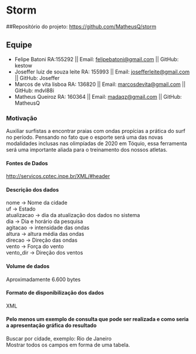 # Storm
##Repositório do projeto: <https://github.com/MatheusQ/storm>
## Equipe
- Felipe Batoni RA:155292 || Email: felipebatoni@gmail.com || GitHub: kestow
- Joseffer luiz de souza leite RA: 155993 || Email: josefferleite@gmail.com || GitHub: Joseffer
- Marcos de vita lisboa RA: 136820 || Email: marcosdevita@gmail.com || GitHub: mdvl88i
- Matheus Queiroz RA: 160364 || Email: madaqz@gmail.com || GitHub: MatheusQ

### Motivação
  Auxiliar surfistas a encontrar praias com ondas propícias a prática do surf no período. Pensando no fato que o esporte será uma das novas modalidades inclusas nas olimpíadas de 2020 em Tóquio, essa ferramenta será uma importante aliada para o treinamento dos nossos atletas.

#### Fontes de Dados
<http://servicos.cptec.inpe.br/XML/#header>

#### Descrição dos dados
nome -> Nome da cidade<br/> 
uf -> Estado<br/>
atualizacao -> dia da atualização dos dados no sistema<br/>
dia -> Dia e horário da pesquisa<br/>
agitacao -> intensidade das ondas<br/>
altura -> altura média das ondas<br/>
direcao -> Direção das ondas<br/>
vento -> Força do vento<br/>
vento_dir -> Direção dos ventos
  
#### Volume de dados
  Aproximadamente 6.600 bytes
  
#### Formato de disponibilização dos dados
  XML
  
#### Pelo menos um exemplo de consulta que pode ser realizada e como seria a apresentação gráfica do resultado
  Buscar por cidade, exemplo: Rio de Janeiro <br/>
  Mostrar todos os campos em forma de uma tabela.


